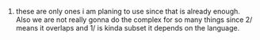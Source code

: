 1. these are only ones i am planing to use since that is already enough. Also we are not really gonna do the complex for so many things since 2/ means it overlaps and 1/ is kinda subset it depends on the language.
